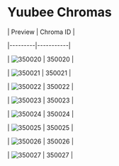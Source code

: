 # Yuubee Chromas


| Preview | Chroma ID |

|---------|-----------|

| ![350020](https://raw.communitydragon.org/latest/plugins/rcp-be-lol-game-data/global/default/v1/champion-chroma-images/350/350020.png) | 350020 |

| ![350021](https://raw.communitydragon.org/latest/plugins/rcp-be-lol-game-data/global/default/v1/champion-chroma-images/350/350021.png) | 350021 |

| ![350022](https://raw.communitydragon.org/latest/plugins/rcp-be-lol-game-data/global/default/v1/champion-chroma-images/350/350022.png) | 350022 |

| ![350023](https://raw.communitydragon.org/latest/plugins/rcp-be-lol-game-data/global/default/v1/champion-chroma-images/350/350023.png) | 350023 |

| ![350024](https://raw.communitydragon.org/latest/plugins/rcp-be-lol-game-data/global/default/v1/champion-chroma-images/350/350024.png) | 350024 |

| ![350025](https://raw.communitydragon.org/latest/plugins/rcp-be-lol-game-data/global/default/v1/champion-chroma-images/350/350025.png) | 350025 |

| ![350026](https://raw.communitydragon.org/latest/plugins/rcp-be-lol-game-data/global/default/v1/champion-chroma-images/350/350026.png) | 350026 |

| ![350027](https://raw.communitydragon.org/latest/plugins/rcp-be-lol-game-data/global/default/v1/champion-chroma-images/350/350027.png) | 350027 |